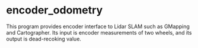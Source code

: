 # encoder_odometry

This program provides encoder interface to Lidar SLAM such as GMapping and Cartographer. Its input is encoder measurements of two wheels, and its output is dead-recoking value.
